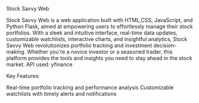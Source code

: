 


Stock Savvy Web

Stock Savvy Web is a web application built with HTML,CSS, JavaScript, and Python Flask, aimed at empowering users to effortlessly manage their stock portfolios.
With a sleek and intuitive interface, real-time data updates, customizable watchlists, interactive charts, and insightful analytics, Stock Savvy Web revolutionizes portfolio tracking and investment decision-making.
Whether you're a novice investor or a seasoned trader, this platform provides the tools and insights you need to stay ahead in the stock market.
API used: yfinance

Key Features:

Real-time portfolio tracking and performance analysis
Customizable watchlists with timely alerts and notifications
